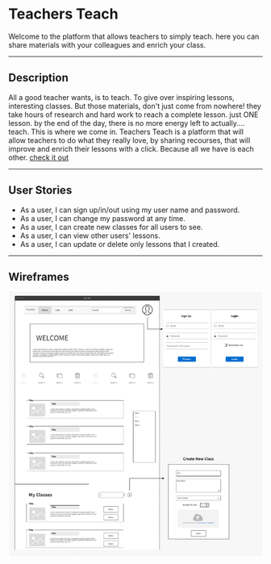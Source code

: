 # Teachers Teach


Welcome to the platform that allows teachers to simply teach. here you can share materials with your colleagues and enrich your class.


---
## Description


All a good teacher wants, is to teach. To give over inspiring lessons, interesting classes. But those materials, don't just come from nowhere! they take hours of research and hard work to reach a complete lesson. just ONE lesson. by the end of the day, there is no more energy left to actually.... teach.
This is where we come in. Teachers Teach is a platform that will allow teachers to do what they really love, by sharing recourses, that will improve and enrich their lessons with a click.
Because all we have is each other.
[check it out](https://hadas21.github.io/Teachers-Teach-Client/)


--- 
## User Stories
- As a user, I can sign up/in/out using my user name and password.
- As a user, I can change my password at any time.
- As a user, I can create new classes for all users to see.
- As a user, I can view other users' lessons.
- As a user, I can update or delete only lessons that I created.
  
---
## Wireframes
![Wireframe img](img/Teachers-Teach-Wireframe.png)

